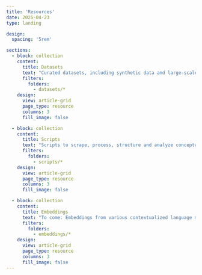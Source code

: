 ```yaml
---
title: 'Resources'
date: 2025-04-23
type: landing

design:
  spacing: '5rem'

sections:
  - block: collection
    content:
      title: Datasets
      text: "Curated datasets, including synthetic data and large-scale domain-specific corpora."
      filters:
        folders:
          - datasets/*
    design:
      view: article-grid
      page_type: resource
      columns: 3
      fill_image: false

  - block: collection
    content:
      title: Scripts
      text: "Scripts to scrape, process, structure and analyze conceptual change in large corpora."
      filters:
        folders:
          - scripts/*
    design:
      view: article-grid
      page_type: resource
      columns: 3
      fill_image: false

  - block: collection
    content:
      title: Embeddings
      text: "To come: Embeddings from various contextualized language models, domain-specific corpora and targets."
      filters:
        folders:
          - embeddings/*
    design:
      view: article-grid
      page_type: resource
      columns: 3
      fill_image: false
---
```

